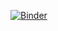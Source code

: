 [![Binder](https://mybinder.org/badge_logo.svg)](https://mybinder.org/v2/gh/andrewobi/C964-Capstone/master)